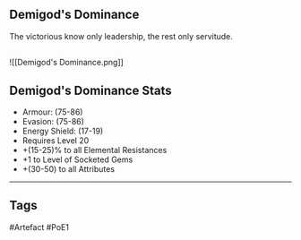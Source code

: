 ## Demigod's Dominance
The victorious know only leadership,
the rest only servitude.
##
![[Demigod's Dominance.png]]
## Demigod's Dominance Stats
- Armour: (75-86)
- Evasion: (75-86)
- Energy Shield: (17-19)
- Requires Level 20
- +(15-25)% to all Elemental Resistances
- +1 to Level of Socketed Gems
- +(30-50) to all Attributes


---
## Tags
#Artefact
#PoE1